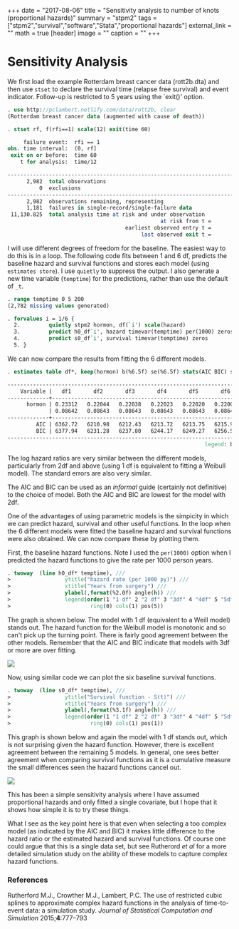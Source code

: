 +++
date = "2017-08-06"
title = "Sensitivity analysis to number of knots (proportional hazards)"
summary = "stpm2"
tags = ["stpm2","survival","software","Stata","proportional hazards"]
external_link = "" 
math = true
[header]
image = ""
caption = ""
+++

# Sensitivity Analysis

We first load the example Rotterdam breast cancer data (rott2b.dta)  and then use `stset` to declare the survival time (relapse free survival) and event indicator. Follow-up is restricted to 5 years using the `exit()' option.

```stata
. use http://pclambert.netlify.com/data/rott2b, clear
(Rotterdam breast cancer data (augmented with cause of death))

. stset rf, f(rfi==1) scale(12) exit(time 60)

     failure event:  rfi == 1
obs. time interval:  (0, rf]
 exit on or before:  time 60
    t for analysis:  time/12

------------------------------------------------------------------------------
      2,982  total observations
          0  exclusions
------------------------------------------------------------------------------
      2,982  observations remaining, representing
      1,181  failures in single-record/single-failure data
 11,130.825  total analysis time at risk and under observation
                                                at risk from t =         0
                                     earliest observed entry t =         0
                                          last observed exit t =         5

```

I will use different degrees of freedom for the baseline. The easiest way to do this is in a loop. The following code fits between 1 and 6 df, predicts the baseline hazard and survival functions and stores each model (using `estimates store`).  I use `quietly` to suppress the output. I also generate a new time variable (`temptime`) for the predictions, rather than use the default of `_t`.

```stata
. range temptime 0 5 200
(2,782 missing values generated)

. forvalues i = 1/6 {
  2.         quietly stpm2 hormon, df(`i') scale(hazard) 
  3.         predict h0_df`i', hazard timevar(temptime) per(1000) zeros
  4.         predict s0_df`i', survival timevar(temptime) zeros
  5. }

```
We can now compare the results from fitting the 6 different models. 

```stata
. estimates table df*, keep(hormon) b(%6.5f) se(%6.5f) stats(AIC BIC) stfmt(%6.2f)

--------------------------------------------------------------------------
    Variable |   df1       df2       df3       df4       df5       df6    
-------------+------------------------------------------------------------
      hormon | 0.23312   0.22044   0.22038   0.22023   0.22020   0.22007  
             | 0.08642   0.08643   0.08643   0.08643   0.08643   0.08643  
-------------+------------------------------------------------------------
         AIC | 6362.72   6210.98   6212.43   6213.72   6213.75   6215.98  
         BIC | 6377.94   6231.28   6237.80   6244.17   6249.27   6256.57  
--------------------------------------------------------------------------
                                                              legend: b/se

```

The log hazard ratios are very similar between the different models, particularly from 2df and above (using 1 df is equivalent to fitting a Weibull model). The standard errors are also very similar.

The AIC and BIC can be used as an _informal_ guide (certainly not definitive) to the choice of model.  Both the AIC and BIC are lowest for the model with 2df.

One of the advantages of using parametric models is the simpicity in which we can predict hazard, survival and other useful functions. In the loop when the 6 different models were fitted the baseline hazard and survival functions were also obtained. We can now compare these by plotting them.

First, the baseline hazard functions. Note I used the `per(1000)` option when I predicted the hazard functions to give the rate per 1000 person years.

```stata
. twoway  (line h0_df* temptime), ///
>                 ytitle("hazard rate (per 1000 py)") ///
>                 xtitle("Years from surgery") ///
>                 ylabel(,format(%2.0f) angle(h)) ///
>                 legend(order(1 "1 df" 2 "2 df" 3 "3df" 4 "4df" 5 "5df" 6 "6df") ///
>                         ring(0) cols(1) pos(5))

```


The graph is shown below. The model with 1 df (equivalent to a Weill model) stands out. The hazard function for the Weibull model is monotonic and so can't pick up the turning point. There is fairly good agreement between the other models. Remember that the AIC and BIC indicate that models with 3df or more are over fitting.

![](/statasvg/ph_sensitivity_hazard.svg)

Now, using similar code we can plot the six baseline survival functions. 

```stata
. twoway  (line s0_df* temptime), ///
>                 ytitle("Survival function - S(t)") ///
>                 xtitle("Years from surgery") ///
>                 ylabel(,format(%3.1f) angle(h)) ///
>                 legend(order(1 "1 df" 2 "2 df" 3 "3df" 4 "4df" 5 "5df" 6 "6df") ///
>                         ring(0) cols(1) pos(1))

```

This graph is shown below and again the model with 1 df stands out, which is not surprising given the hazard function. However, there is excellent agreement between the remaining 5 models. In general, one sees better agreement when comparing survival functions as it is a cumulative measure the small differences seen the hazard functions cancel out.

![](/statasvg/ph_sensitivity_survival.svg)

This has been a simple sensitivity analysis where I have assumed proportional hazards and only fitted a single covariate, but I hope that it shows how simple it is to try these things.

What I see as the key point here is that even when selecting a too complex model (as indicated by the AIC and BIC) it makes little difference to the hazard ratio or the estimated hazard and survival functions. Of course one could argue that this is a single data set, but see Rutherord _et al_ for a more detailed simulation study on the ability of these models to capture complex hazard functions.

### References

Rutherford M.J., Crowther M.J., Lambert, P.C. The use of restricted cubic splines to approximate complex hazard functions in the analysis of time-to-event data: a simulation study. _Journal of Statistical Computation and Simulation_ 2015;**4**:777–793





